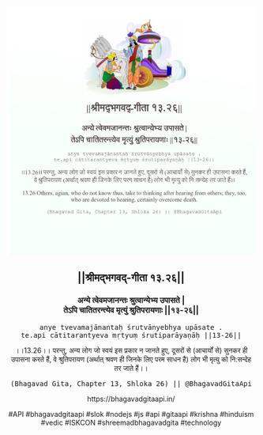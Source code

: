 <img src="../../asset/BG_13_26.png"/>
<center><h2>||श्रीमद्‍भगवद्‍-गीता १३.२६||</h2>
<h3>अन्ये त्वेवमजानन्तः श्रुत्वान्येभ्य उपासते |<br/>तेऽपि चातितरन्त्येव मृत्युं श्रुतिपरायणाः ||१३-२६||</h3>
<pre>anye tvevamajānantaḥ śrutvānyebhya upāsate .<br/>te.api cātitarantyeva mṛtyuṃ śrutiparāyaṇāḥ ||13-26||</pre>
<p>।।13.26।। परन्तु, अन्य लोग जो स्वयं इस प्रकार न जानते हुए, दूसरों से (आचार्यों से) सुनकर ही उपासना करते हैं, वे श्रुतिपरायण (अर्थात् श्रवण ही जिनके लिए परम साधन है) लोग भी मृत्यु को नि:सन्देह तर जाते हैं।।</p>
<pre>(Bhagavad Gita, Chapter 13, Shloka 26) || @BhagavadGitaApi</pre><p>https://bhagavadgitaapi.in/</p><p>#API #bhagavadgitaapi #slok #nodejs #js #api #gitaapi #krishna #hinduism #vedic #ISKCON #shreemadbhagavadgita #technology</p></center>